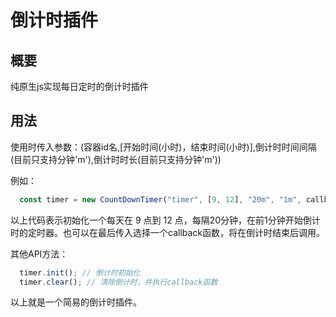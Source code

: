 # 倒计时插件

## 概要

纯原生js实现每日定时的倒计时插件

## 用法

使用时传入参数：(容器id名,[开始时间(小时)，结束时间(小时)],倒计时时间间隔(目前只支持分钟'm'),倒计时时长(目前只支持分钟'm'))

例如：
```js
  const timer = new CountDownTimer("timer", [9, 12], "20m", "1m", callback);
```

以上代码表示初始化一个每天在 9 点到 12 点，每隔20分钟，在前1分钟开始倒计时的定时器。也可以在最后传入选择一个callback函数，将在倒计时结束后调用。

其他API方法：

```js
  timer.init(); // 倒计时初始化
  timer.clear(); // 清除倒计时，并执行callback函数
```

以上就是一个简易的倒计时插件。